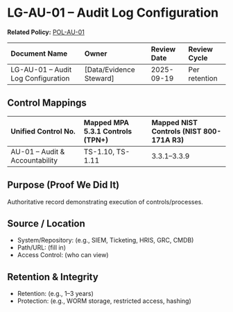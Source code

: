 # LG-AU-01 – Audit Log Configuration

**Related Policy:** [POL-AU-01](../policies/POL-AU-01_*.md)

| Document Name | Owner | Review Date | Review Cycle |
| :---- | :---- | :---- | :---- |
| LG-AU-01 – Audit Log Configuration | [Data/Evidence Steward] | 2025-09-19 | Per retention |

## Control Mappings
| Unified Control No. | Mapped MPA 5.3.1 Controls (TPN+) | Mapped NIST Controls (NIST 800-171A R3) |
| :---- | :---- | :---- |
| AU-01 – Audit & Accountability | TS-1.10, TS-1.11 | 3.3.1–3.3.9 |

## Purpose (Proof We Did It)
Authoritative record demonstrating execution of controls/processes.

## Source / Location
- System/Repository: (e.g., SIEM, Ticketing, HRIS, GRC, CMDB)
- Path/URL: (fill in)
- Access Control: (who can view)

## Retention & Integrity
- Retention: (e.g., 1–3 years)
- Protection: (e.g., WORM storage, restricted access, hashing)

